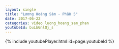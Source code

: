 ```yaml
---
layout: single
title: "Lương Hoàng Sám - Phần 5"
date: 2017-06-22
categories: video luong_hoang_sam_phan
youtubeId: buLbGnlQj_s
---
```


{% include youtubePlayer.html id=page.youtubeId %}